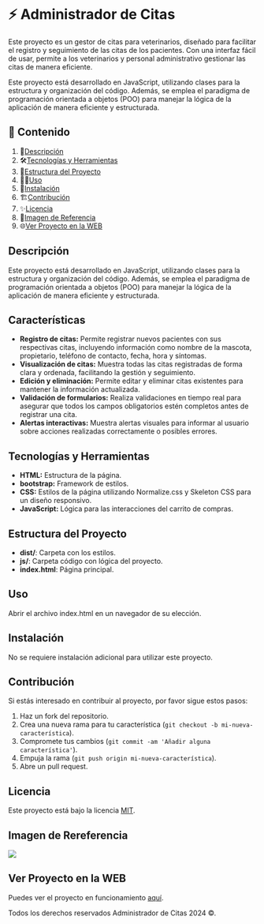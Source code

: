 # ⚡️ Administrador de Citas

Este proyecto es un gestor de citas para veterinarios, diseñado para facilitar el registro y seguimiento de las citas de los pacientes. Con una interfaz fácil de usar, permite a los veterinarios y personal administrativo gestionar las citas de manera eficiente.

Este proyecto está desarrollado en JavaScript, utilizando clases para la estructura y organización del código. Además, se emplea el paradigma de programación orientada a objetos (POO) para manejar la lógica de la aplicación de manera eficiente y estructurada.

## 🎯 Contenido

1. 📝[Descripción](#descripción)
2. 🛠️[Tecnologías y Herramientas](#tecnologías-y-herramientas)
3. 🚀[Estructura del Proyecto](#estructura-del-proyecto)
4. 🧑‍💻[Uso](#uso)
5. 📌[Instalación](#instalación)
6. 🏗️[Contribución](#contribución)
7. ✨[Licencia](#licencia)
8. 🙈[Imagen de Referencia](#imagen-de-rereferenciaa)
9. 🌐[Ver Proyecto en la WEB](#ver-proyecto-en-la-web)

## Descripción

Este proyecto está desarrollado en JavaScript, utilizando clases para la estructura y organización del código. Además, se emplea el paradigma de programación orientada a objetos (POO) para manejar la lógica de la aplicación de manera eficiente y estructurada.

## Características

- **Registro de citas:** Permite registrar nuevos pacientes con sus respectivas citas, incluyendo información como nombre de la mascota, propietario, teléfono de contacto, fecha, hora y síntomas.
- **Visualización de citas:** Muestra todas las citas registradas de forma clara y ordenada, facilitando la gestión y seguimiento.
- **Edición y eliminación:** Permite editar y eliminar citas existentes para mantener la información actualizada.
- **Validación de formularios:** Realiza validaciones en tiempo real para asegurar que todos los campos obligatorios estén completos antes de registrar una cita.
- **Alertas interactivas:** Muestra alertas visuales para informar al usuario sobre acciones realizadas correctamente o posibles errores.

## Tecnologías y Herramientas

- **HTML:** Estructura de la página.
- **bootstrap:** Framework de estilos.
- **CSS:** Estilos de la página utilizando Normalize.css y Skeleton CSS para un diseño responsivo.
- **JavaScript:** Lógica para las interacciones del carrito de compras.

## Estructura del Proyecto

- **dist/**: Carpeta con los estilos.
- **js/**: Carpeta código con lógica del proyecto.
- **index.html**: Página principal.

## Uso

Abrir el archivo index.html en un navegador de su elección.

## Instalación

No se requiere instalación adicional para utilizar este proyecto.

## Contribución

Si estás interesado en contribuir al proyecto, por favor sigue estos pasos:

1. Haz un fork del repositorio.
2. Crea una nueva rama para tu característica (`git checkout -b mi-nueva-característica`).
3. Compromete tus cambios (`git commit -am 'Añadir alguna característica'`).
4. Empuja la rama (`git push origin mi-nueva-característica`).
5. Abre un pull request.

## Licencia

Este proyecto está bajo la licencia [MIT](https://opensource.org/licenses/MIT).

## Imagen de Rereferencia

![](https://i.postimg.cc/9MG88gfN/Administrador-citas.png)

## Ver Proyecto en la WEB

Puedes ver el proyecto en funcionamiento [aquí](https://jmatochepascual.github.io/Administrador-de-Citas/).

Todos los derechos reservados Administrador de Citas 2024 ©.
